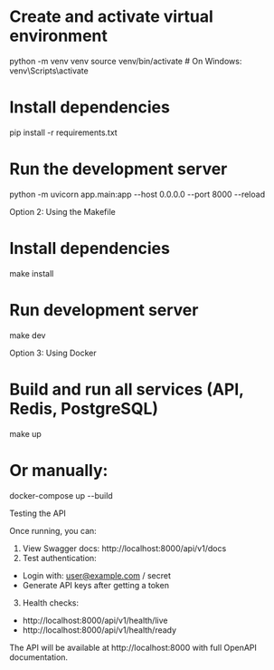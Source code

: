 # Create and activate virtual environment
python -m venv venv
source venv/bin/activate  # On Windows: venv\Scripts\activate

# Install dependencies
pip install -r requirements.txt

# Run the development server
python -m uvicorn app.main:app --host 0.0.0.0 --port 8000 --reload

Option 2: Using the Makefile

# Install dependencies
make install

# Run development server
make dev

Option 3: Using Docker

# Build and run all services (API, Redis, PostgreSQL)
make up

# Or manually:
docker-compose up --build

Testing the API

Once running, you can:

1. View Swagger docs: http://localhost:8000/api/v1/docs
2. Test authentication:
- Login with: user@example.com / secret
- Generate API keys after getting a token
3. Health checks:
- http://localhost:8000/api/v1/health/live
- http://localhost:8000/api/v1/health/ready

The API will be available at http://localhost:8000 with full OpenAPI
documentation.